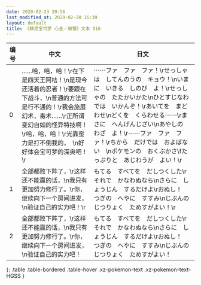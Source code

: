 ```yaml
---
date: 2020-02-23 20:56
last_modified_at: 2020-02-28 16:39
layout: default
title: 《精灵宝可梦 心金／魂银》文本 516
---
```

| 编号 | 中文 | 日文 |
| ---- | ---- | ---- |
| 0 | ……哈，哈，哈！\r在下是四天王阿桔！\n是现今还活着的忍者！\r要跟在下战斗，\n普通的方法可是行不通的！\r我会施展幻术，毒术……\r正所谓变幻自如的怪异特技啊！\r哈，哈，哈！\r光靠蛮力是打不倒我的，　\n好好体会宝可梦的深奥吧！\r | ⋯⋯ファ　ファ　ファ！\rせっしゃは　してんのうの　キョウ！\nいまに　いきる　しのび　よ！\rせっしゃの　たたかいかた\nひとすじなわ　では　いかんぞ！\rあいてを　まどわせ\nどくを　くらわせる⋯⋯\rまさに　へんげんじざい\nあやしの　わざ　よ！\r⋯⋯ファ　ファ　ファ！\rちから　だけでは　およばない　\nポケモンの　おくぶかさ\fたっぷりと　あじわうが　よい！\r |
| 1 | 全部都败下阵了，\r这样还不能赢的话，\n我只有更加努力修行了。\r你，继续向下一个房间进发，\n验证自己的实力吧！\r | もてる　すべてを　だしつくした\rそれで　かなわぬなら\nさらに　しょうじん　するだけよ\rおぬし！　つぎの　へやに　すすみ\nじぶんの　じつりょく　ためすがよい！\r |
| 2 | 全部都败下阵了，\r这样还不能赢的话，\n我只有更加努力修行了。\r你，继续向下一个房间进发，\n验证自己的实力吧！ | もてる　すべてを　だしつくした\rそれで　かなわぬなら\nさらに　しょうじん　するだけよ\rおぬし！　つぎの　へやに　すすみ\nじぶんの　じつりょく　ためすがよい！ |
{: .table .table-bordered .table-hover .xz-pokemon-text .xz-pokemon-text-HGSS }